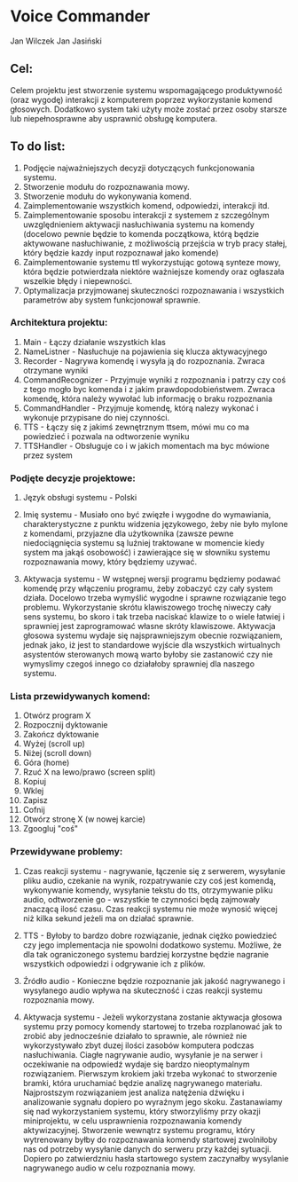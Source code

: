 # Voice Commander
Jan Wilczek
Jan Jasiński
## Cel:
Celem projektu jest stworzenie systemu wspomagającego produktywność (oraz wygodę) interakcji z komputerem poprzez wykorzystanie komend głosowych. Dodatkowo system taki użyty może zostać przez osoby starsze lub niepełnosprawne aby usprawnić obsługę komputera.

## To do list:
1. Podjęcie najważniejszych decyzji dotyczących funkcjonowania systemu.
2. Stworzenie modułu do rozpoznawania mowy.
3. Stworzenie modułu do wykonywania komend.
4. Zaimplementowanie wszystkich komend, odpowiedzi, interakcji itd.
5. Zaimplementowanie sposobu interakcji z systemem z szczególnym uwzględnieniem aktywacji nasłuchiwania systemu na komendy (docelowo pewnie będzie to komenda początkowa, którą będzie aktywowane nasłuchiwanie, z możliwością przejścia w tryb pracy stałej, który będzie kazdy input rozpoznawał jako komende) 
6. Zaimplementowanie systemu ttl wykorzystując gotową synteze mowy, która będzie potwierdzała niektóre ważniejsze komendy oraz ogłaszała wszelkie błędy i niepewności.
7. Optymalizacja przyjmowanej skuteczności rozpoznawania i wszystkich parametrów aby system funkcjonował sprawnie.

### Architektura projektu:
1. Main - Łączy działanie wszystkich klas
2. NameListner - Nasłuchuje na pojawienia się klucza aktywacyjnego
3. Recorder - Nagrywa komendę i wysyła ją do rozpoznania. Zwraca otrzymane wyniki
4. CommandRecognizer - Przyjmuje wyniki z rozpoznania i patrzy czy coś z tego mogło byc komenda i z jakim prawdopodobieństwem. Zwraca komendę, która należy wywołać lub informację o braku rozpoznania
5. CommandHandler - Przyjmuje komendę, którą nalezy wykonać i wykonuje przypisane do niej czynności.
6. TTS - Łączy się z jakimś zewnętrznym ttsem, mówi mu co ma powiedzieć i pozwala na odtworzenie wyniku
7. TTSHandler - Obsługuje co i w jakich momentach ma byc mówione przez system

### Podjęte decyzje projektowe:
1. Język obsługi systemu - Polski

2. Imię systemu - 
  Musiało ono być zwięzłe i wygodne do wymawiania, charakterystyczne z punktu widzenia językowego, żeby nie było mylone z komendami, przyjazne dla użytkownika (zawsze pewne niedociągnięcia systemu są luźniej traktowane w momencie kiedy system ma jakąś osobowość) i zawierające się w słowniku systemu rozpoznawania mowy, który będziemy uzywać.

3. Aktywacja systemu - 
  W wstępnej wersji programu będziemy podawać komendę przy włączeniu programu, żeby zobaczyć czy cały system działa. Docelowo trzeba wymyślić wygodne i sprawne rozwiązanie tego problemu.
  Wykorzystanie skrótu klawiszowego trochę niweczy cały sens systemu, bo skoro i tak trzeba naciskać klawize to o wiele łatwiej i sprawniej jest zaprogramować własne skróty klawiszowe. 
  Aktywacja głosowa systemu wydaje się najsprawniejszym obecnie rozwiązaniem, jednak jako, iż jest to standardowe wyjście dla wszystkich wirtualnych asystentów sterowanych mową warto byłoby sie zastanowić czy nie wymyslimy czegoś innego co działałoby sprawniej dla naszego systemu.

### Lista przewidywanych komend:
1. Otwórz program X
2. Rozpocznij dyktowanie
3. Zakończ dyktowanie
4. Wyżej (scroll up)
5. Niżej (scroll down)
6. Góra (home)
7. Rzuć X na lewo/prawo (screen split)
8. Kopiuj
9. Wklej
10. Zapisz
11. Cofnij
12. Otwórz stronę X (w nowej karcie)
13. Zgoogluj "coś"

 
### Przewidywane problemy:
1. Czas reakcji systemu - nagrywanie, łączenie się z serwerem, wysyłanie pliku audio, czekanie na wynik, rozpatrywanie czy coś jest komendą, wykonywanie komendy, wysyłanie tekstu do tts, otrzymywanie pliku audio, odtworzenie go - wszystkie te czynności będą zajmowały znaczącą ilosć czasu. Czas reakcji systemu nie może wynosić więcej niż kilka sekund jeżeli ma on działać sprawnie. 

2. TTS - Byłoby to bardzo dobre rozwiązanie, jednak ciężko powiedzieć czy jego implementacja nie spowolni dodatkowo systemu. Możliwe, że dla tak ograniczonego systemu bardziej korzystne będzie nagranie wszystkich odpowiedzi i odgrywanie ich z plików.

3. Źródło audio - Konieczne będzie rozpoznanie jak jakość nagrywanego i wysyłanego audio wpływa na skuteczność i czas reakcji systemu rozpoznania mowy.

4. Aktywacja systemu - 
  Jeżeli wykorzystana zostanie aktywacja głosowa systemu przy pomocy komendy startowej to trzeba rozplanować jak to zrobić aby jednocześnie działało to sprawnie, ale również nie wykorzystywało zbyt duzej ilości zasobów komputera podczas nasłuchiwania. Ciagłe nagrywanie audio, wysyłanie je na serwer i oczekiwanie na odpowiedź wydaje się bardzo nieoptymalnym rozwiązaniem. Pierwszym krokiem jaki trzeba wykonać to stworzenie bramki, która uruchamiać będzie analizę nagrywanego materiału. Najprostszym rozwiązaniem jest analiza natężenia dźwięku i analizowanie sygnału dopiero po wyraźnym jego skoku. 
  Zastanawiamy się nad wykorzystaniem systemu, który stworzyliśmy przy okazji miniprojektu, w celu usprawnienia rozpoznawania komendy aktywizacyjnej. Stworzenie wewnątrz systemu programu, który wytrenowany byłby do rozpoznawania komendy startowej zwolniłoby nas od potrzeby wysyłanie danych do serweru przy każdej sytuacji. Dopiero po zatwierdzniu hasła startowego system zaczynałby wysylanie nagrywanego audio w celu rozpoznania mowy.

